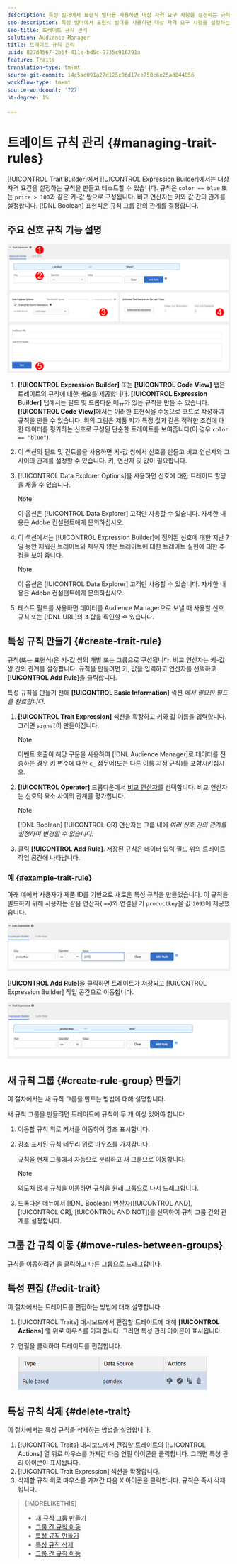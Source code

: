 ```yaml
---
description: 특성 빌더에서 표현식 빌더를 사용하면 대상 자격 요구 사항을 설정하는 규칙을 만들고 테스트할 수 있습니다. 규칙은 "color == blue" 또는 "price&gt;"과 같은 키-값 쌍으로 구성됩니다.100형. 비교 연산자는 키와 값 간의 관계를 설정합니다. 부울 표현식으로 규칙 그룹 간의 관계가 결정됩니다.
seo-description: 특성 빌더에서 표현식 빌더를 사용하면 대상 자격 요구 사항을 설정하는 규칙을 만들고 테스트할 수 있습니다. 규칙은 "color == blue" 또는 "price&gt;"과 같은 키-값 쌍으로 구성됩니다.100형. 비교 연산자는 키와 값 간의 관계를 설정합니다. 부울 표현식으로 규칙 그룹 간의 관계가 결정됩니다.
seo-title: 트레이트 규칙 관리
solution: Audience Manager
title: 트레이트 규칙 관리
uuid: 827d4567-2b6f-411e-bd5c-9735c916291a
feature: Traits
translation-type: tm+mt
source-git-commit: 14c5ac091a27d125c96d17ce750c6e25ad844856
workflow-type: tm+mt
source-wordcount: '727'
ht-degree: 1%

---
```



# 트레이트 규칙 관리 {#managing-trait-rules}

[!UICONTROL Trait Builder]에서 [!UICONTROL Expression Builder]에서는 대상 자격 요건을 설정하는 규칙을 만들고 테스트할 수 있습니다. 규칙은 `color == blue` 또는 `price > 100`과 같은 키-값 쌍으로 구성됩니다. 비교 연산자는 키와 값 간의 관계를 설정합니다. [!DNL Boolean] 표현식은 규칙 그룹 간의 관계를 결정합니다.

<!-- c_tb_rules.xml -->

## 주요 신호 규칙 기능 설명

![](assets/manage-trait-rules.png)

1. **[!UICONTROL Expression Builder]** 또는 **[!UICONTROL Code View]** 탭은 트레이트의 규칙에 대한 개요를 제공합니다. **[!UICONTROL Expression Builder]** 탭에서는 필드 및 드롭다운 메뉴가 있는 규칙을 만들 수 있습니다. **[!UICONTROL Code View]**&#x200B;에서는 이러한 표현식을 수동으로 코드로 작성하여 규칙을 만들 수 있습니다. 위의 그림은 제품 키가 특정 값과 같은 적격한 조건에 대한 데이터를 평가하는 신호로 구성된 단순한 트레이트를 보여줍니다(이 경우 `color == "blue"`).

1. 이 섹션의 필드 및 컨트롤을 사용하면 키-값 쌍에서 신호를 만들고 비교 연산자와 그 사이의 관계를 설정할 수 있습니다. 키, 연산자 및 값이 필요합니다.
1. [!UICONTROL Data Explorer Options]을 사용하면 신호에 대한 트레이트 할당을 채울 수 있습니다.

   >[!NOTE]
   >
   >이 옵션은 [!UICONTROL Data Explorer] 고객만 사용할 수 있습니다. 자세한 내용은 Adobe 컨설턴트에게 문의하십시오.

1. 이 섹션에서는 [!UICONTROL Expression Builder]에 정의된 신호에 대한 지난 7일 동안 채워진 트레이트와 채우지 않은 트레이트에 대한 트레이트 실현에 대한 추정을 보여 줍니다.

   >[!NOTE]
   >
   >이 옵션은 [!UICONTROL Data Explorer] 고객만 사용할 수 있습니다. 자세한 내용은 Adobe 컨설턴트에게 문의하십시오.

1. 테스트 필드를 사용하면 데이터를 Audience Manager으로 보낼 때 사용할 신호 규칙 또는 [!DNL URL]의 조합을 확인할 수 있습니다.

## 특성 규칙 만들기 {#create-trait-rule}

규칙(또는 표현식)은 키-값 쌍의 개별 또는 그룹으로 구성됩니다. 비교 연산자는 키-값 쌍 간의 관계를 설정합니다. 규칙을 만들려면 키, 값을 입력하고 연산자를 선택하고 **[!UICONTROL Add Rule]**&#x200B;을 클릭합니다.

<!-- t_tb_create_rules.xml -->

특성 규칙을 만들기 전에 **[!UICONTROL Basic Information]** 섹션 *에서 필요한 필드를 완료합니다.*

1. **[!UICONTROL Trait Expression]** 섹션을 확장하고 키와 값 이름을 입력합니다. 그러면 *`signal`*&#x200B;이 만들어집니다.

   >[!NOTE]
   >
   >이벤트 호출이 해당 구문을 사용하여 [!DNL Audience Manager]로 데이터를 전송하는 경우 키 변수에 대한 `c_` 접두어(또는 다른 이름 지정 규칙)를 포함시키십시오.

1. **[!UICONTROL Operator]** 드롭다운에서 [비교 연산자](../../features/traits/trait-comparison-operators.md)를 선택합니다. 비교 연산자는 신호의 요소 사이의 관계를 평가합니다.

   >[!NOTE]
   >
   >[!DNL Boolean] [!UICONTROL OR] 연산자는 그룹 내에 *여러 신호 간의 관계를 설정하며 변경할 수 없습니다.*

1. 클릭 **[!UICONTROL Add Rule]**. 저장된 규칙은 데이터 입력 필드 위의 트레이트 작업 공간에 나타납니다.

### 예 {#example-trait-rule}

아래 예에서 사용자가 제품 ID를 기반으로 새로운 특성 규칙을 만들었습니다. 이 규칙을 빌드하기 위해 사용자는 같음 연산자( `==`)와 연결된 키 `productkey`을 값 `2093`에 제공했습니다.

![](assets/tb_sample_rule1.png)

**[!UICONTROL Add Rule]**&#x200B;을 클릭하면 트레이트가 저장되고 [!UICONTROL Expression Builder] 작업 공간으로 이동합니다.

![](assets/tb_sample_rule2.png)

## 새 규칙 그룹 {#create-rule-group} 만들기

이 절차에서는 새 규칙 그룹을 만드는 방법에 대해 설명합니다.

<!-- t_tb_new_rule_group.xml -->

새 규칙 그룹을 만들려면 트레이트에 규칙이 두 개 이상 있어야 합니다.

1. 이동할 규칙 위로 커서를 이동하여 강조 표시합니다.
1. 강조 표시된 규칙 테두리 위로 마우스를 가져갑니다.

   규칙을 현재 그룹에서 자동으로 분리하고 새 그룹으로 이동합니다.

   >[!NOTE]
   >
   >의도치 않게 규칙을 이동하면 규칙을 원래 그룹으로 다시 드래그합니다.

1. 드롭다운 메뉴에서 [!DNL Boolean] 연산자([!UICONTROL AND], [!UICONTROL OR], [!UICONTROL AND NOT])를 선택하여 규칙 그룹 간의 관계를 설정합니다.

## 그룹 간 규칙 이동 {#move-rules-between-groups}

규칙을 이동하려면 을 클릭하고 다른 그룹으로 드래그합니다.

## 특성 편집 {#edit-trait}

이 절차에서는 트레이트를 편집하는 방법에 대해 설명합니다.

<!-- t_tb_edit.xml -->

1. [!UICONTROL Traits] 대시보드에서 편집할 트레이트에 대해 **[!UICONTROL Actions]** 열 위로 마우스를 가져갑니다. 그러면 특성 관리 아이콘이 표시됩니다.
1. 연필을 클릭하여 트레이트를 편집합니다.

   ![](assets/tb_edit_trait.png)

## 특성 규칙 삭제 {#delete-trait}

이 절차에서는 특성 규칙을 삭제하는 방법을 설명합니다.

<!-- t_tb_delete_rule.xml -->

1. [!UICONTROL Traits] 대시보드에서 편집할 트레이트의 [!UICONTROL Actions] 열 위로 마우스를 가져간 다음 연필 아이콘을 클릭합니다. 그러면 특성 관리 아이콘이 표시됩니다.
1. [!UICONTROL Trait Expression] 섹션을 확장합니다.
1. 삭제할 규칙 위로 마우스를 가져간 다음 X 아이콘을 클릭합니다. 규칙은 즉시 삭제됩니다.

>[!MORELIKETHIS]
>
>* [새 규칙 그룹 만들기](../../features/traits/manage-trait-rules.md#create-rule-group)
>* [그룹 간 규칙 이동](../../features/traits/manage-trait-rules.md#move-rules-between-groups)
>* [특성 규칙 만들기](../../features/traits/manage-trait-rules.md#create-trait-rule)
>* [특성 규칙 삭제](../../features/traits/manage-trait-rules.md#delete-trait)
>* [그룹 간 규칙 이동](../../features/traits/manage-trait-rules.md#move-rules-between-groups)

